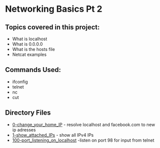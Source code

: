 # Networking Basics Pt 2

## Topics covered in this project:

* What is localhost
* What is 0.0.0.0
* What is the hosts file
* Netcat examples

## Commands Used:

* ifconfig
* telnet
* nc
* cut

## Directory Files

* [0-change_your_home_IP](0-change_your_home_IP) - resolve localhost and facebook.com to new ip adresses
* [1-show_attached_IPs](1-show_attached_IPs) - show all IPv4 IPs
* [100-port_listening_on_localhost](100-port_listening_on_localhost) -listen on port 98 for input from telnet
